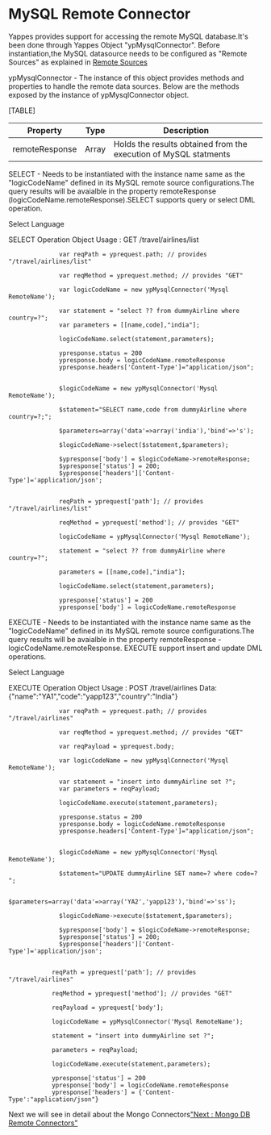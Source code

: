 MySQL Remote Connector
======================

Yappes provides support for accessing the remote MySQL database.It's
been done through Yappes Object "ypMysqlConnector". Before
instantiation,the MySQL datasource needs to be configured as "Remote
Sources" as explained in [Remote Sources](remote_sources)

ypMysqlConnector - The instance of this object provides methods and
properties to handle the remote data sources. Below are the methods
exposed by the instance of ypMysqlConnector object.

[TABLE]

| Property       | Type  | Description                                                      |
|----------------|-------|------------------------------------------------------------------|
| remoteResponse | Array | Holds the results obtained from the execution of MySQL statments |

SELECT - Needs to be instantiated with the instance name same as the
"logicCodeName" defined in its MySQL remote source configurations.The
query results will be avaialble in the property remoteResponse
(logicCodeName.remoteResponse).SELECT supports query or select DML
operation.

Select Language

SELECT Operation Object Usage : GET /travel/airlines/list

              
                  var reqPath = yprequest.path; // provides "/travel/airlines/list"

                  var reqMethod = yprequest.method; // provides "GET"

                  var logicCodeName = new ypMysqlConnector('Mysql RemoteName');

                  var statement = "select ?? from dummyAirline where country=?";
                  var parameters = [[name,code],"india"];

                  logicCodeName.select(statement,parameters);

                  ypresponse.status = 200
                  ypresponse.body = logicCodeName.remoteResponse
                  ypresponse.headers['Content-Type']="application/json";
              
              
                  $logicCodeName = new ypMysqlConnector('Mysql RemoteName');

                  $statement="SELECT name,code from dummyAirline where country=?;";

                  $parameters=array('data'=>array('india'),'bind'=>'s');
                  
                  $logicCodeName->select($statement,$parameters);

                  $ypresponse['body'] = $logicCodeName->remoteResponse; 
                  $ypresponse['status'] = 200; 
                  $ypresponse['headers']['Content-Type']='application/json';
              
              
                  reqPath = yprequest['path']; // provides "/travel/airlines/list"
                  
                  reqMethod = yprequest['method']; // provides "GET"
                  
                  logicCodeName = ypMysqlConnector('Mysql RemoteName');
                  
                  statement = "select ?? from dummyAirline where country=?";
                  
                  parameters = [[name,code],"india"];
                  
                  logicCodeName.select(statement,parameters);
                  
                  ypresponse['status'] = 200
                  ypresponse['body'] = logicCodeName.remoteResponse
                  
              
            

EXECUTE - Needs to be instantiated with the instance name same as the
"logicCodeName" defined in its MySQL remote source configurations.The
query results will be avaialble in the property remoteResponse -
logicCodeName.remoteResponse. EXECUTE support insert and update DML
operations.

Select Language

EXECUTE Operation Object Usage : POST /travel/airlines
Data:{"name":"YA1","code":"yapp123","country":"India"}

              
                  var reqPath = yprequest.path; // provides "/travel/airlines"

                  var reqMethod = yprequest.method; // provides "GET"

                  var reqPayload = yprequest.body;

                  var logicCodeName = new ypMysqlConnector('Mysql RemoteName');

                  var statement = "insert into dummyAirline set ?";
                  var parameters = reqPayload;

                  logicCodeName.execute(statement,parameters);

                  ypresponse.status = 200
                  ypresponse.body = logicCodeName.remoteResponse
                  ypresponse.headers['Content-Type']="application/json";
              
              
                  $logicCodeName = new ypMysqlConnector('Mysql RemoteName');

                  $statement="UPDATE dummyAirline SET name=? where code=? ";

                  $parameters=array('data'=>array('YA2','yapp123'),'bind'=>'ss');

                  $logicCodeName->execute($statement,$parameters);

                  $ypresponse['body'] = $logicCodeName->remoteResponse; 
                  $ypresponse['status'] = 200; 
                  $ypresponse['headers']['Content-Type']='application/json';
              
              
                reqPath = yprequest['path']; // provides "/travel/airlines"
                
                reqMethod = yprequest['method']; // provides "GET"
                
                reqPayload = yprequest['body'];
                
                logicCodeName = ypMysqlConnector('Mysql RemoteName');
                
                statement = "insert into dummyAirline set ?";
                
                parameters = reqPayload;
                
                logicCodeName.execute(statement,parameters);
                
                ypresponse['status'] = 200
                ypresponse['body'] = logicCodeName.remoteResponse
                ypresponse['headers'] = {'Content-Type':"application/json"}              
              
            

Next we will see in detail about the Mongo Connectors["Next : Mongo DB
Remote Connectors"](mongo_remote_connt)